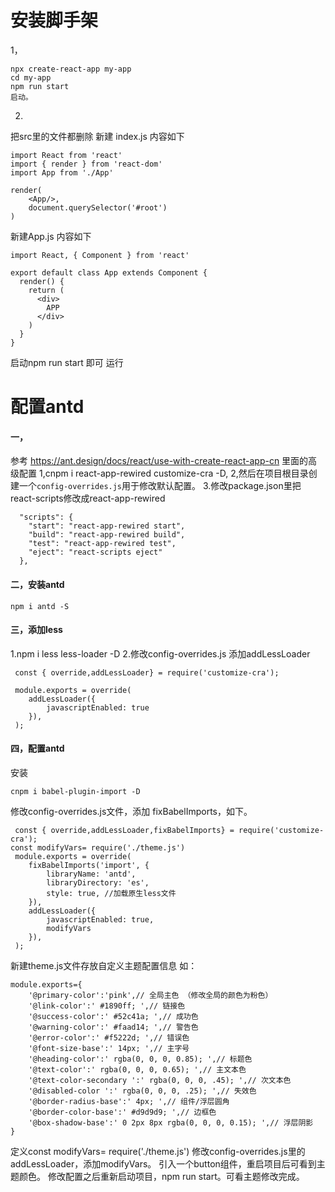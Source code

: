 # 安装脚手架
1，
```
npx create-react-app my-app
cd my-app
npm run start
启动。
   ```
2.
把src里的文件都删除
新建 index.js 内容如下
```
import React from 'react'
import { render } from 'react-dom'
import App from './App'

render(
    <App/>,
    document.querySelector('#root')
)

```
新建App.js 内容如下
```
import React, { Component } from 'react'

export default class App extends Component {
  render() {
    return (
      <div>
        APP
      </div>
    )
  }
}

```
启动npm run start 即可 运行

# 配置antd
#### 一，
参考 https://ant.design/docs/react/use-with-create-react-app-cn 里面的高级配置
1,cnpm i react-app-rewired customize-cra -D,
2,然后在项目根目录创建一个`config-overrides.js`用于修改默认配置。
3.修改package.json里把react-scripts修改成react-app-rewired
```
  "scripts": {
    "start": "react-app-rewired start",
    "build": "react-app-rewired build",
    "test": "react-app-rewired test",
    "eject": "react-scripts eject"
  },
```
#### 二，安装antd
```
npm i antd -S

```
#### 三，添加less
1.npm i less less-loader -D
2.修改config-overrides.js
添加addLessLoader
```
 const { override,addLessLoader} = require('customize-cra');

 module.exports = override(
    addLessLoader({
        javascriptEnabled: true
    }),
 );
```
#### 四，配置antd
安装
```
cnpm i babel-plugin-import -D
```
修改config-overrides.js文件，添加 fixBabelImports，如下。
```
 const { override,addLessLoader,fixBabelImports} = require('customize-cra');
const modifyVars= require('./theme.js')
 module.exports = override(
    fixBabelImports('import', {
        libraryName: 'antd',
        libraryDirectory: 'es',
        style: true, //加载原生less文件
    }),
    addLessLoader({
        javascriptEnabled: true,
        modifyVars
    }),
 );
```
新建theme.js文件存放自定义主题配置信息
如：
```
module.exports={
    '@primary-color':'pink',// 全局主色 （修改全局的颜色为粉色）
    '@link-color':' #1890ff; ',// 链接色
    '@success-color':' #52c41a; ',// 成功色
    '@warning-color':' #faad14; ',// 警告色
    '@error-color':' #f5222d; ',// 错误色
    '@font-size-base':' 14px; ',// 主字号
    '@heading-color':' rgba(0, 0, 0, 0.85); ',// 标题色
    '@text-color':' rgba(0, 0, 0, 0.65); ',// 主文本色
    '@text-color-secondary ':' rgba(0, 0, 0, .45); ',// 次文本色
    '@disabled-color ':' rgba(0, 0, 0, .25); ',// 失效色
    '@border-radius-base':' 4px; ',// 组件/浮层圆角
    '@border-color-base':' #d9d9d9; ',// 边框色
    '@box-shadow-base':' 0 2px 8px rgba(0, 0, 0, 0.15); ',// 浮层阴影
}
```
定义const modifyVars= require('./theme.js')
修改config-overrides.js里的addLessLoader，添加modifyVars。
引入一个button组件，重启项目后可看到主题颜色。
修改配置之后重新启动项目，npm run start。可看主题修改完成。

